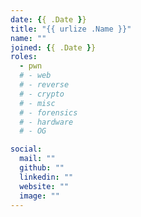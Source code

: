 ```yaml
---
date: {{ .Date }}
title: "{{ urlize .Name }}"
name: ""
joined: {{ .Date }}
roles:
  - pwn
  # - web
  # - reverse
  # - crypto
  # - misc
  # - forensics
  # - hardware
  # - OG

social:
  mail: ""
  github: ""
  linkedin: ""
  website: ""
  image: ""
---
```

